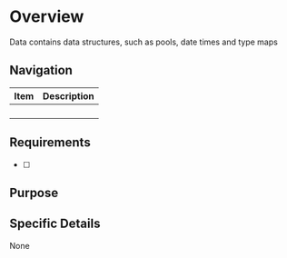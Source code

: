 # Overview

Data contains data structures, such as pools, date times and type maps

## Navigation

| Item | Description |
|------|-------------|
|      |             |
|      |             |
|      |             |
|      |             |

## Requirements

- [ ] 

## Purpose


## Specific Details

None